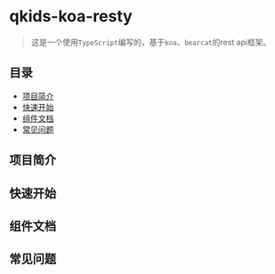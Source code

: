 # qkids-koa-resty
> 这是一个使用`TypeScript`编写的，基于`koa`、`bearcat`的rest api框架。

## 目录
+ [项目简介](#项目简介)
+ [快速开始](#快速开始)
+ [组件文档](#组件文档)
+ [常见问题](#常见问题)


## 项目简介


## 快速开始


## 组件文档


## 常见问题
